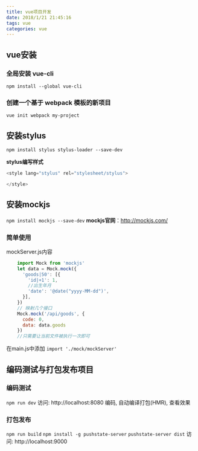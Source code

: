 ```yaml
---
title: vue项目开发
date: 2018/1/21 21:45:16 
tags: vue
categories: vue
---
```


## vue安装
### 全局安装 vue-cli
`npm install --global vue-cli`

### 创建一个基于 webpack 模板的新项目
 `vue init webpack my-project`


## 安装stylus
`npm install stylus stylus-loader --save-dev`

**stylus编写样式**
```js
<style lang="stylus" rel="stylesheet/stylus">

</style>
```

## 安装mockjs
`npm install mockjs --save-dev`
**mockjs官网**：http://mockjs.com/

### 简单使用
mockServer.js内容
```js
	import Mock from 'mockjs'
	let data = Mock.mock({
	  'goods|50': [{
	    'id|+1': 1,
	    //出生年月
	    'date': '@date("yyyy-MM-dd")',
	  }],
	})
	// 映射几个接口
	Mock.mock('/api/goods', {
	  code: 0,
	  data: data.goods
	})	
	//只需要让当前文件被执行一次即可
```
在main.js中添加
`import './mock/mockServer'`

## 编码测试与打包发布项目
### 编码测试
`npm run dev`
访问: http://localhost:8080
编码, 自动编译打包(HMR), 查看效果

### 打包发布
`npm run build`
`npm install -g pushstate-server`
`pushstate-server dist`
访问: http://localhost:9000
